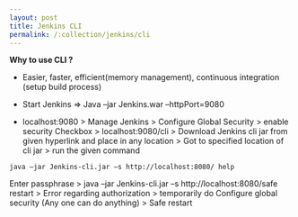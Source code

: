 ```yaml
---
layout: post
title: Jenkins CLI
permalink: /:collection/jenkins/cli
---
```


**Why to use CLI ?**
- Easier, faster, efficient(memory management), continuous integration (setup build process)

- Start Jenkins => Java –jar Jenkins.war –httpPort=9080
- localhost:9080 > Manage Jenkins > Configure Global Security > enable security Checkbox > localhost:9080/cli > Download Jenkins cli jar from given hyperlink and place in any location > Got to specified location of cli jar > run the given command

```
java –jar Jenkins-cli.jar –s http://localhost:8080/ help
```

Enter passphrase > java –jar Jenkins-cli.jar –s http://localhost:8080/safe restart > Error regarding authorization > temporarily do Configure global security (Any one can do anything) > Safe restart
